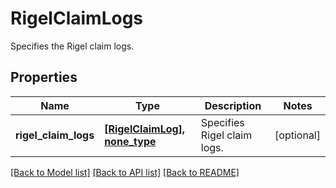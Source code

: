 # RigelClaimLogs

Specifies the Rigel claim logs.

## Properties
Name | Type | Description | Notes
------------ | ------------- | ------------- | -------------
**rigel_claim_logs** | [**[RigelClaimLog], none_type**](RigelClaimLog.md) | Specifies Rigel claim logs. | [optional] 

[[Back to Model list]](../README.md#documentation-for-models) [[Back to API list]](../README.md#documentation-for-api-endpoints) [[Back to README]](../README.md)


